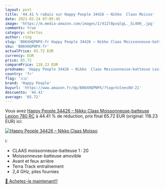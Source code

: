 ```yaml
---
layout: post
title: '44.41 % rabais sur Happy People 34426 – Nikko  Claas Moisso'
date: 2021-02-24 07:05:45
image: 'https://m.media-amazon.com/images/I/412l0pxqlgL._SL400_.jpg'
comments: true
category: ofertas
author: ring
slug: 'B06XHQPNPX-fr Happy People 34426 – Nikko Claas Moissonneuse-batteuse...'
sku: 'B06XHQPNPX-fr'
actualPrice: 65.72 EUR
currency: EUR
price: 65.72
comparePrice: 118.23 EUR
prodname: 'Happy People 34426 – Nikko  Claas Moissonneuse-batteuse Lexion 780 RC'
country: 'fr'
flag: '🇫🇷'
brand: 'Happy People'
buyurl: 'https://www.amazon.fr/dp/B06XHQPNPX/?tag=tolees0d-21'
descuento: '44.41'
average: '65.72'
---
```


Vous avez [Happy People 34426 – Nikko  Claas Moissonneuse-batteuse Lexion 780 RC](https://www.amazon.fr/dp/B06XHQPNPX/?tag=tolees0d-21)  à  44.41 % de réduction, prix final  65.72 EUR (original: 118.23 EUR) ici:

[![Happy People 34426 – Nikko  Claas Moisso](https://m.media-amazon.com/images/I/412l0pxqlgL._SL400_.jpg)](https://www.amazon.fr/dp/B06XHQPNPX/?tag=tolees0d-21)

ℹ️:

- CLAAS moissonneuse-batteuse 1 : 20
- Moissonneuse-batteuse amovible
- Avant et feux arrière
- Terra Track entraînement
- 2,4 GHz, piles fournies

[🛒 Achetez-le maintenant!!](https://www.amazon.fr/dp/B06XHQPNPX/?tag=tolees0d-21)
